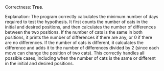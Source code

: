 Correctness: **True**.

Explanation: The program correctly calculates the minimum number of days required to test the hypothesis. It first counts the number of cats in the initial and desired positions, and then calculates the number of differences between the two positions. If the number of cats is the same in both positions, it prints the number of differences if there are any, or 0 if there are no differences. If the number of cats is different, it calculates the difference and adds it to the number of differences divided by 2 (since each move can change the position of two cats). This correctly handles all possible cases, including when the number of cats is the same or different in the initial and desired positions.